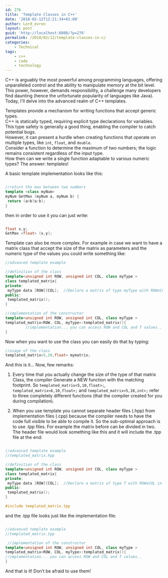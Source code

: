 ```yaml
---
id: 276
title: 'Template Classes in C++'
date: '2018-02-12T12:21:34+01:00'
author: Lord_evron
layout: post
guid: 'http://localhost:8080/?p=276'
permalink: /2018/02/12/template-classes-in-c/
categories:
    - Technical
tags:
    - c++
    - code
    - technology
---
```


C++ is arguably the most powerful among programming languages, offering unparalleled control and the ability to manipulate memory at the bit level.  
This power, however, demands responsibility, a challenge many developers find daunting (hence the unfortunate popularity of languages like Java). 
Today, I'll delve into the advanced realm of C++ templates.

Templates provide a mechanism for writing functions that accept generic types.  
C++ is statically typed, requiring explicit type declarations for variables. 
This type safety is generally a good thing, enabling the compiler to catch potential bugs.  
However, it can present a hurdle when creating functions that operate on multiple types, like `int`, `float`, and `double`.  
Consider a function to determine the maximum of two numbers; the logic remains consistent regardless of the input type.  
How then can we write a single function adaptable to various numeric types?  The answer: templates!

A basic template implementation looks like this:

```c++

//return the max between two numbers
template <class myNum>
myNum GetMax (myNum a, myNum b) {
 return (a>b?a:b);
}

```

then in order to use it you can just write:

```c++

float x,y;
GetMax <float> (x,y);

```

Template can also be more complex. For example in case we want to have a matrix class that accept the size of the matrix as parameters and the numeric type of the values you could write something like:


```c++
//advanced template example

//definition of the class
template<unsigned int ROW, unsigned int COL, class myType >
class templated_matrix{
private:
 myType data [ROW][COL];  //Declare a matrix of type myType with ROWxCOL in size
public:
 templated_matrix();
}

//implementation of the constructor
template<unsigned int ROW, unsigned int COL, class myType > 
templated_matrix<ROW, COL, myType>:templated_matrix(){
         //implementation... you can access ROW and COL and T values.. 
}

```

Now when you want to use the class you can easily do that by typing:

```c++
//usage of the class
templated_matrix<5,10,float> mymatrix;
```

And this is it... Now, few remarks:

1. Every time that you actually change the size of the type of that matrix Class, the compiler Generate a NEW function with the matching footprint. 
So `templated_matrix<5,10,float>;`, `templated_matrix<6,10,float>;` and `templated_matrix<5,10,int>;` refer to three completely different functions (that the compiler created for you during compilation).

2. When you use template you cannot separate header files (.hpp) from implementation files (.cpp) because the compiler needs to have the code full visible to be able to compile it. So the sub-optimal approach is to use .tpp files. For example the matrix before can be divided in two. The header file would look something like this and it will include the .tpp file at the end:

```c++

//advanced template example
//templated_matrix.hpp

//definition of the class
template<unsigned int ROW, unsigned int COL, class myType >
class templated_matrix{
private:
 myType data [ROW][COL];  //Declare a matrix of type T with ROWxCOL in size
public:
 templated_matrix();
}

#include templated_matrix.tpp
```

and the .tpp file looks just like the implementation file:

```c++

//advanced template example
//templated_matrix.tpp 

 //implementation of the constructor 
template<unsigned int ROW, unsigned int COL, class myType > 
templated_matrix<ROW, COL, myType>:templated_matrix(){ 
//implementation... you can access ROW and COL and T values.. 
}

```

And that is it! Don’t be afraid to use them!

